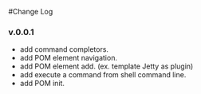 #Change Log

### v.0.0.1

* add command completors.
* add POM element navigation.
* add POM element add. (ex. template Jetty as plugin)
* add execute a command from shell command line.
* add POM init.

